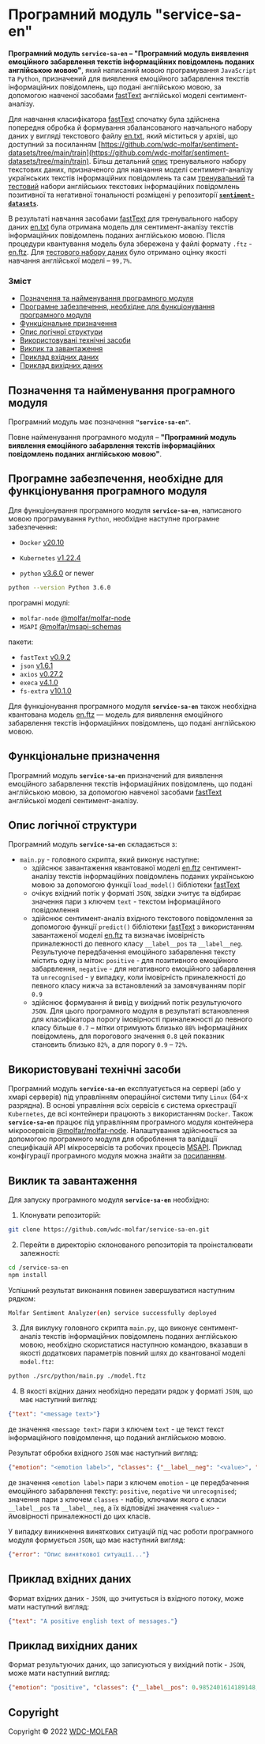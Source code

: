 # Програмний модуль **"service-sa-en"**

**Програмний модуль `service-sa-en` – "Програмний модуль виявлення емоційного забарвлення текстів інформаційних повідомлень поданих англійською мовою"**, який написаний мовою програмування `JavaScript` та `Python`, призначений для виявлення емоційного забарвлення текстів інформаційних повідомлень, що подані англійською мовою, за допомогою навченої засобами [fastText](https://github.com/facebookresearch/fastText) англійської моделі сентимент-аналізу.

Для навчання класифікатора [fastText](https://github.com/facebookresearch/fastText) спочатку була здійснена попередня обробка й формування збалансованого навчального набору даних у вигляді текстового файлу [en.txt](https://github.com/wdc-molfar/sentiment-datasets/tree/main/train), який міститься у архіві, що доступний за посиланням [https://github.com/wdc-molfar/sentiment-datasets/tree/main/train](https://github.com/wdc-molfar/sentiment-datasets/tree/main/train). Більш детальний [опис](https://github.com/wdc-molfar/sentiment-datasets) тренувального набору текстових даних, призначеного для навчання моделі сентимент-аналізу українських текстів інформаційних повідомлень та сам [тренувальний](https://github.com/wdc-molfar/sentiment-datasets/tree/main/train) та [тестовий](https://github.com/wdc-molfar/sentiment-datasets/tree/main/test) набори англійських текстових інформаційних повідомлень позитивної та негативної тональності розміщені у репозиторії [**`sentiment-datasets`**](https://github.com/wdc-molfar/sentiment-datasets).

В результаті навчання засобами [fastText](https://github.com/facebookresearch/fastText) для тренувального набору даних [en.txt](https://github.com/wdc-molfar/sentiment-datasets/tree/main/train) була отримана модель для сентимент-аналізу текстів інформаційних повідомлень поданих англійською мовою. Після процедури квантування модель була збережена у файлі формату `.ftz`  - [en.ftz](https://drive.google.com/u/0/uc?id=12MLctdlgzqw_tMYizZOzzY1Ja8AYK2AH&export=download&confirm=t).
Для [тестового набору даних](https://github.com/wdc-molfar/sentiment-datasets/tree/main/test) було отримано оцінку якості навчання англійської моделі – `99,7%`.

### Зміст
- [Позначення та найменування програмного модуля](#name)
- [Програмне забезпечення, необхідне для функціонування програмного модуля](#software)
- [Функціональне призначення](#function)
- [Опис логічної структури](#structure)
- [Використовувані технічні засоби](#hardware)
- [Виклик та завантаження](#run)
- [Приклад вхідних даних](#inputdata)
- [Приклад вихідних даних](#outputdata)

<a name="name"></a>
<h2>Позначення та найменування програмного модуля</h2>

Програмний модуль має позначення **`"service-sa-en"`**.

Повне найменування програмного модуля – **"Програмний модуль виявлення емоційного забарвлення текстів інформаційних повідомлень поданих англійською мовою"**.

<a name="software"></a>
<h2>Програмне забезпечення, необхідне для функціонування програмного модуля</h2>

Для функціонування програмного модуля **`service-sa-en`**, написаного мовою програмування `Python`, необхідне наступне програмне забезпечення:

- `Docker` [v20.10](https://docs.docker.com/engine/release-notes/#version-2010)
- `Kubernetes` [v1.22.4](https://github.com/kubernetes/kubernetes/releases/tag/v1.22.4)

- `python` [v3.6.0](https://www.python.org/downloads/release/python-360/) or newer

```sh
python --version Python 3.6.0
```
програмні модулі:
- `molfar-node` [@molfar/molfar-node](https://github.com/wdc-molfar/molfar-node)
- `MSAPI` [@molfar/msapi-schemas](https://github.com/wdc-molfar/msapi-schemas)

пакети:
- `fastText` [v0.9.2](https://github.com/facebookresearch/fastText)
- `json` [v1.6.1](https://github.com/facebookresearch/fastText)
- `axios` [v0.27.2](https://www.npmjs.com/package/axios/v/0.27.2)
- `execa` [v4.1.0](https://www.npmjs.com/package/execa/v/4.1.0)
- `fs-extra` [v10.1.0](https://www.npmjs.com/package/fs-extra/v/10.1.0)


Для функціонування програмного модуля **`service-sa-en`** також необхідна квантована модель [en.ftz](https://drive.google.com/u/0/uc?id=12MLctdlgzqw_tMYizZOzzY1Ja8AYK2AH&export=download&confirm=t) — модель для виявлення емоційного забарвлення текстів інформаційних повідомлень, що подані англійською мовою.

<a name="function"></a>
<h2>Функціональне призначення</h2>

Програмний модуль **`service-sa-en`** призначений для виявлення емоційного забарвлення текстів інформаційних повідомлень, що подані англійською мовою, за допомогою навченої засобами [fastText](https://github.com/facebookresearch/fastText) англійської моделі сентимент-аналізу.

<a name="structure"></a>
<h2>Опис логічної структури</h2>

Програмний модуль **`service-sa-en`** складається з:
- `main.py` - головного скрипта, який виконує наступне:
	- здійснює завантаження квантованої моделі [en.ftz](https://drive.google.com/u/0/uc?id=12MLctdlgzqw_tMYizZOzzY1Ja8AYK2AH&export=download&confirm=t) сентимент-аналізу текстів інформаційних повідомлень поданих українською мовою за допомогою функції `load_model()` бібліотеки [fastText](https://github.com/facebookresearch/fastText)
	- очікує вхідний потік у форматі `JSON`, звідки зчитує та відбирає значення пари з ключем `text` - текстом інформаційного повідомлення
	- здійснює сентимент-аналіз вхідного текстового повідомлення за допомогою функції `predict()` бібліотеки [fastText](https://github.com/facebookresearch/fastText) з використанням завантаженої моделі [en.ftz](https://drive.google.com/u/0/uc?id=12MLctdlgzqw_tMYizZOzzY1Ja8AYK2AH&export=download&confirm=t) та визначає імовірність приналежності до певного класу `__label__pos` та `__label__neg`. Результуюче передбачення емоційного забарвлення тексту містить одну із міток: `positive` - для позитивного емоційного забарвлення, `negative` - для негативного емоційного забарвлення та `unrecognised` - у випадку, коли імовірність приналежності до певного класу нижча за встановлений за замовчуванням поріг `0.9`
	- здійснює формування й вивід у вихідний потік результуючого `JSON`.
	Для цього програмного модуля в результаті встановлення для класифікатора порогу імовірності приналежності до певного класу більше `0.7` – мітки отримують близько `88%` інформаційних повідомлень, для порогового значення `0.8` цей показник становить близько `82%`, а для порогу `0.9` – `72%`.

<a name="hardware"></a>
<h2>Використовувані технічні засоби</h2>

Програмний модуль **`service-sa-en`** експлуатується на сервері (або у хмарі серверів) під управлінням операційної системи типу `Linux` (64-х разрядна). В основі управління всіх сервісів є система оркестрації `Kubernetes`, де всі контейнери працюють з використанням `Docker`.
Також **`service-sa-en`** працює під управлінням програмного модуля контейнера 
мікросервісів [@molfar/molfar-node](https://github.com/wdc-molfar/molfar-node).
Налаштування здійснюється за допомогою програмного модуля для оброблення та валідації специфікацій API мікросервісів та робочих процесів [MSAPI](https://github.com/wdc-molfar/msapi-schemas).
Приклад конфігурації програмного модуля можна знайти за [посиланням](https://github.com/wdc-molfar/workflow-example/tree/main/doc).

<a name="run"></a>
<h2>Виклик та завантаження</h2>

Для запуску програмного модуля **`service-sa-en`** необхідно:
1. Клонувати репозиторій:
```sh
git clone https://github.com/wdc-molfar/service-sa-en.git
```
2. Перейти в директорію склонованого репозиторія та проінсталювати залежності:
```sh
cd /service-sa-en
npm install
```
Успішний результат виконання повинен завершуватися наступним рядком:
```sh
Molfar Sentiment Analyzer(en) service successfully deployed
```
3. Для виклуку головного скрипта `main.py`, що виконує сентимент-аналіз текстів інформаційних повідомлень поданих англійською мовою, необхідно скористатися наступною командою, вказавши в якості додаткових параметрів повний шлях до квантованої моделі `model.ftz`:
```sh
python ./src/python/main.py ./model.ftz
```
4. В якості вхідних даних необхідно передати рядок у форматі `JSON`, що має наступний вигляд:
```JSON
{"text": "<message text>"}
```
де значення `<message text>` пари з ключем `text` - це текст текст інформаційного повідомлення, що поданий англійською мовою.

Результат обробки вхідного `JSON` має наступний вигляд:
```JSON
{"emotion": "<emotion label>", "classes": {"__label__neg": "<value>", "__label__pos": "<value>"}}
```
де значення `<emotion label>` пари з ключем `emotion` - це передбачення емоційного забарвлення тексту: `positive`, `negative` чи `unrecognised`; значення пари з ключем `classes` - набір, ключами якого є класи `__label__pos` та `__label__neg`, а їх відповідні значення `<value>` - ймовірності приналежності до цих класів.

У випадку виникнення виняткових ситуацій під час роботи програмного модуля формується `JSON`, що має наступний вигляд:
```JSON
{"error": "Опис виняткової ситуації..."}
``` 

<a name="inputdata"></a>
<h2>Приклад вхідних даних</h2>

Формат вхідних даних - `JSON`, що зчитується із вхідного потоку, може мати наступний вигляд:
```JSON
{"text": "A positive english text of messages."}
```

<a name="outputdata"></a>
<h2>Приклад вихідних даних</h2>

Формат результуючих даних, що записуються у вихідний потік - `JSON`, може мати наступний вигляд:
```JSON
{"emotion": "positive", "classes": {"__label__pos": 0.9852401614189148, "__label__neg": 0.014779872260987759}}
```

## Copyright
Copyright © 2022 [WDC-MOLFAR](https://github.com/wdc-molfar)

